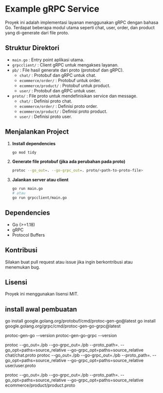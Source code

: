 # Example gRPC Service

Proyek ini adalah implementasi layanan  menggunakan gRPC dengan bahasa Go. Terdapat beberapa modul utama seperti chat, user, order, dan product yang di-generate dari file proto.

## Struktur Direktori

- `main.go` : Entry point aplikasi utama.
- `grpcclient/` : Client gRPC untuk mengakses layanan.
- `pb/` : File hasil generate dari proto (protobuf dan gRPC).
  - `chat/` : Protobuf dan gRPC untuk chat.
  - `ecommerce/order/` : Protobuf untuk order.
  - `ecommerce/product/` : Protobuf untuk product.
  - `user/` : Protobuf dan gRPC untuk user.
- `proto/` : File proto untuk mendefinisikan service dan message.
  - `chat/` : Definisi proto chat.
  - `ecommerce/order/` : Definisi proto order.
  - `ecommerce/product/` : Definisi proto product.
  - `user/` : Definisi proto user.

## Menjalankan Project

1. **Install dependencies**
	```bash
	go mod tidy
	```
2. **Generate file protobuf (jika ada perubahan pada proto)**
	```bash
	protoc --go_out=. --go-grpc_out=. proto/<path-to-proto-file>
	```
3. **Jalankan server atau client**
	```bash
	go run main.go
	# atau
	go run grpcclient/main.go
	```

## Dependencies
- Go (>=1.18)
- gRPC
- Protocol Buffers

## Kontribusi
Silakan buat pull request atau issue jika ingin berkontribusi atau menemukan bug.

## Lisensi
Proyek ini menggunakan lisensi MIT.

## install awal pembuatan
go install google.golang.org/protobuf/cmd/protoc-gen-go@latest
go install google.golang.org/grpc/cmd/protoc-gen-go-grpc@latest

protoc-gen-go --version
protoc-gen-go-grpc --version

protoc --go_out=./pb --go-grpc_out=./pb --proto_path=. --go_opt=paths=source_relative --go-grpc_opt=paths=source_relative chat/chat.proto
protoc --go_out=./pb --go-grpc_out=./pb --proto_path=. --go_opt=paths=source_relative --go-grpc_opt=paths=source_relative user/user.proto

protoc --go_out=./pb --go-grpc_out=./pb --proto_path=. --go_opt=paths=source_relative --go-grpc_opt=paths=source_relative ecommerce/product/product.proto

